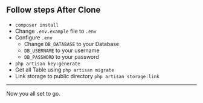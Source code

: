 

## Follow steps After Clone    

- `composer install`
- Change `.env.example` file to `.env`
- Configure `.env` 
    -  Change `DB_DATABASE` to your Database
    - `DB_USERNAME` to your username
    - `DB_PASSWORD` to your password
- `php artisan key:generate`
- Get all Table using `php artisan migrate` 
- Link storage to public directory `php artisan storage:link`

- - - - 
Now you all set to go.

